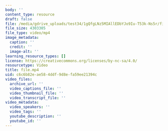 ```yaml
---
body: ''
content_type: resource
draft: false
file: /media/gdrive_uploads/test34/1gQfgLNz5MIAllEDbYJo9Iu-T53k-Ns5r/file.mp4
file_size: 4303305
file_type: video/mp4
image_metadata:
  caption: ''
  credit: ''
  image-alt: ''
learning_resource_types: []
license: https://creativecommons.org/licenses/by-nc-sa/4.0/
resourcetype: Video
title: file.mp4
uid: c6c6b82e-ae58-4ddf-9d8e-fa59ee21394c
video_files:
  archive_url: ''
  video_captions_file: ''
  video_thumbnail_file: ''
  video_transcript_file: ''
video_metadata:
  video_speakers: ''
  video_tags: ''
  youtube_description: ''
  youtube_id: ''
---
```

